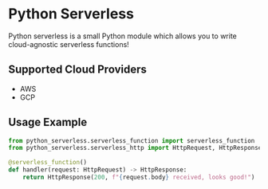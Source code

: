 # Python Serverless

Python serverless is a small Python module which allows you to write cloud-agnostic serverless functions!

## Supported Cloud Providers

- AWS
- GCP

## Usage Example

```python
from python_serverless.serverless_function import serverless_function
from python_serverless.serverless_http import HttpRequest, HttpResponse

@serverless_function()
def handler(request: HttpRequest) -> HttpResponse:
    return HttpResponse(200, f"{request.body} received, looks good!")
```

